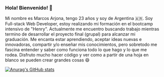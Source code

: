 ### Hola! Bienvenido! 👋

Mi nombre es Marcos Arjona, tengo 23 años y soy de Argentina 🇦🇷. Soy Full-stack Web Developer, estoy realizando mi formación en el bootcamp intensivo de "Henry". Actualmente me encuentro buscando trabajo mientras termino de desarrollar el proyecto final (grupal) para alcanzar mi graduación.
Me encanta estar aprendiendo, aceptar ideas nuevas e innovadoras, compartir y/o enseñar mis conocimientos, pero sobretodo me fascina entender y saber como funciona todo lo que hago y lo que me rodea. Disfruto mucho hacer código y ver como a partir de una hoja en blanco se pueden crear grandes cosas 😄

[![Anurag's GitHub stats](https://github-readme-stats.vercel.app/api?username=MarcosArjona97)](https://github.com/anuraghazra/github-readme-stats)
